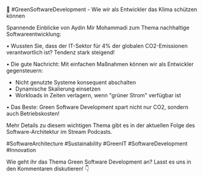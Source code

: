🌱 #GreenSoftwareDevelopment - Wie wir als Entwickler das Klima schützen können

Spannende Einblicke von Aydin Mir Mohammadi zum Thema nachhaltige Softwareentwicklung:

• Wussten Sie, dass der IT-Sektor für 4% der globalen CO2-Emissionen verantwortlich ist? Tendenz stark steigend!

• Die gute Nachricht: Mit einfachen Maßnahmen können wir als Entwickler gegensteuern:
- Nicht genutzte Systeme konsequent abschalten 
- Dynamische Skalierung einsetzen
- Workloads in Zeiten verlagern, wenn "grüner Strom" verfügbar ist

• Das Beste: Green Software Development spart nicht nur CO2, sondern auch Betriebskosten!

Mehr Details zu diesem wichtigen Thema gibt es in der aktuellen Folge des Software-Architektur im Stream Podcasts.

#SoftwareArchitecture #Sustainability #GreenIT #SoftwareDevelopment #Innovation

Wie geht ihr das Thema Green Software Development an? Lasst es uns in den Kommentaren diskutieren! 👇
